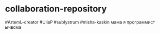 # collaboration-repository
#ArtemL-creator
#UliaP
#sublystrum
#misha-kaskin
мама я программист
ычвсма 